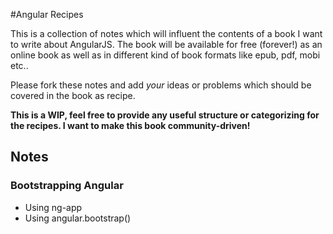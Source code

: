 #Angular Recipes

This is a collection of notes which will influent the contents of a book I want to write
about AngularJS. The book will be available for free (forever!) as an online book as well 
as in different kind of book formats like epub, pdf, mobi etc..

Please fork these notes and add *your* ideas or problems which should be covered in the
book as recipe.

**This is a WIP, feel free to provide any useful structure or categorizing for the recipes.
I want to make this book community-driven!**

## Notes

### Bootstrapping Angular

* Using ng-app
* Using angular.bootstrap()

